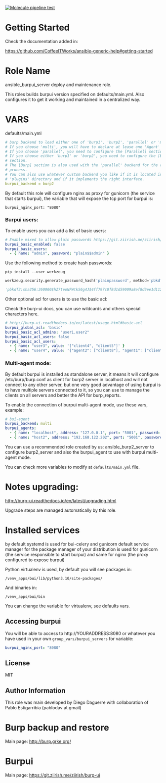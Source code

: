 [![Molecule pipeline test](https://github.com/CoffeeITWorks/ansible_burpui_server/actions/workflows/molecule-test.yml/badge.svg)](https://github.com/CoffeeITWorks/ansible_burpui_server/actions/workflows/molecule-test.yml)

Getting Started
================

Check the documentation added in: 

https://github.com/CoffeeITWorks/ansible-generic-help#getting-started


Role Name
=========

ansible_burpui_server deploy and maintenance role.

This roles builds burpui version specified on defaults/main.yml. 
Also configures it to get it working and maintained in a centralized way.

VARS
====

defaults/main.yml

```yaml
# burp backend to load either one of 'burp1', 'burp2', 'parallel' or 'multi'.
# If you choose 'multi', you will have to declare at lease one 'Agent' section.
# If you choose 'parallel', you need to configure the [Parallel] section.
# If you choose either 'burp1' or 'burp2', you need to configure the [Burp]
# section.
# The [Burp] section is also used with the 'parallel' backend for the restoration
# process.
# You can also use whatever custom backend you like if it is located in the
# 'plugins' directory and if it implements the right interface.
burpui_backend = burp2
```

By default this role will configure nginx as proxy for gunicorn (the service that starts burpui), the variable that will expose the tcp port for burpui is: 

    burpui_nginx_port: "8080"

### Burpui users:
    
To enable users you can add a list of basic users: 

```yaml
# Enable mixed to allow plain passwords https://git.ziirish.me/ziirish/burp-ui/issues/177#note_1794
burpui_basic_enabled: false
burpui_basic_users:
  - { name: "admin", password: "plain$$admin" }
```

Use the following method to create hash passwords:

    pip install --user werkzeug

```python
werkzeug.security.generate_password_hash('plainpassword', method='pbkdf2:sha256')

'pbkdf2:sha256:260000$hZ7teoNFWtkS6g4J$4ff797c0f8d1d59009a8ef8d9ee1d1126fae1713d7128d66d1132005dcfe7c9a'
```

Other optional acl for users is to use the basic acl: 

Check the burp-ui docs, you can use wildcards and others special characters here.
```yaml
# http://burp-ui.readthedocs.io/en/latest/usage.html#basic-acl
burpui_global_acl: 'basic'
burpui_basic_acl_admins: "user1,user2"
burpui_basic_acl_users: false
burpui_basic_acl_users:
  - { name: "user3", value: '["client4", "client5"]' }
  - { name: "user4", value: '{"agent2": ["client8"], "agent1": ["client6", "client7"]}' }
```

### Multi-agent mode: 

By default burpui is installed as standalone server, it means it will configure /etc/burp/burp.conf as client for burp2 server in localhost and will not connect to any other server, but one very good advantage of using burpui is to have multiple servers connected to it, so you can use to manage the clients on all servers and better the API for burp_reports.

To enable the connection of burpui multi-agent mode, use these vars, example: 

```yaml
# bui-agent
burpui_backend: multi
burpui_agents:
  - { name: "localhost", address: "127.0.0.1", port: "5001", password: "password", ssl: "false" }
  - { name: "host2", address: "192.168.122.202", port: "5001", password: "password", ssl: "false" }
```

You can use a recommended role created by us: ansible_burp2_server to configure burp2_server and also the burpui_agent to use with burpui multi-agent mode. 

You can check more variables to modify at `defaults/main.yml` file.


Notes upgrading:
================

http://burp-ui.readthedocs.io/en/latest/upgrading.html

Upgrade steps are managed automatically by this role. 


Installed services
==================


by default systemd is used for bui-celery and gunicorn
default service manager for the package manager of your distribution is used for gunicorn (the service responsible to start burpui) and same for nginx (the proxy configured to expose burpui)

Python virtualenv is used, by default you will see packages in:

    /venv_apps/bui/lib/python3.10/site-packages/

And binaries in:

    /venv_apps/bui/bin

You can change the variable for virtualenv, see defaults vars.

Accessing burpui
----------------

You will be able to access to http://YOURADDRESS:8080 or whatever you have used in your own `group_vars/burpui_servers` for variable: 

```yaml
burpui_nginx_port: "8080"
```

License
-------

MIT

Author Information
------------------

This role was main developed by Diego Daguerre with collaboration of Pablo Estigarribia (pablodav at gmail)

Burp backup and restore
=======================

Main page: http://burp.grke.org/

Burpui
======

Main page: https://git.ziirish.me/ziirish/burp-ui

